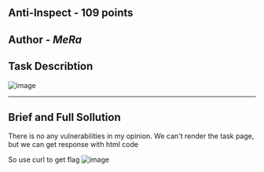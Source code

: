 Anti-Inspect - 109 points
---
Author - _MeRa_
---
Task Describtion
---

![image](https://github.com/user-attachments/assets/ad0706df-00ff-4271-ba4f-35307d14fe6c)

---
Brief and Full Sollution
---

There is no any vulnerabilities in my opinion.
We can't render the task page, but we can get response with html code

So use curl to get flag
![image](https://github.com/user-attachments/assets/65afeaa0-edf3-435b-9789-1af496f08bd6)

